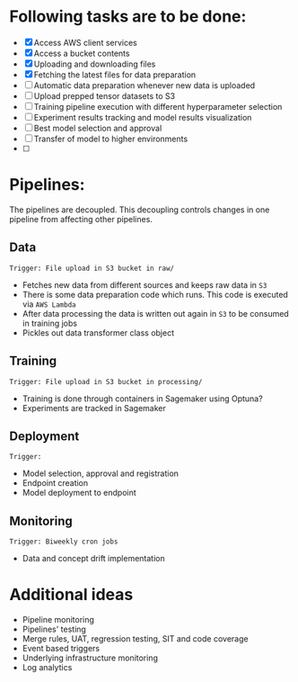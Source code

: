 # Following tasks are to be done:

- [X] Access AWS client services
- [X] Access a bucket contents
- [X] Uploading and downloading files
- [X] Fetching the latest files for data preparation
- [ ] Automatic data preparation whenever new data is uploaded
- [ ] Upload prepped tensor datasets to S3
- [ ] Training pipeline execution with different hyperparameter selection
- [ ] Experiment results tracking and model results visualization
- [ ] Best model selection and approval
- [ ] Transfer of model to higher environments
- [ ] 

# Pipelines:

The pipelines are decoupled. This decoupling controls changes in one pipeline from affecting other pipelines.

## Data

`Trigger: File upload in S3 bucket in raw/` 

* Fetches new data from different sources and keeps raw data in `S3`
* There is some data preparation code which runs. This code is executed via `AWS Lambda`
* After data processing the data is written out again in `S3` to be consumed in training jobs
* Pickles out data transformer class object

## Training

`Trigger: File upload in S3 bucket in processing/`

* Training is done through containers in Sagemaker using Optuna?
* Experiments are tracked in Sagemaker

## Deployment

`Trigger: `

* Model selection, approval and registration
* Endpoint creation
* Model deployment to endpoint

## Monitoring

`Trigger: Biweekly cron jobs`

* Data and concept drift implementation

# Additional ideas

* Pipeline monitoring
* Pipelines' testing
* Merge rules, UAT, regression testing, SIT and code coverage
* Event based triggers
* Underlying infrastructure monitoring
* Log analytics

